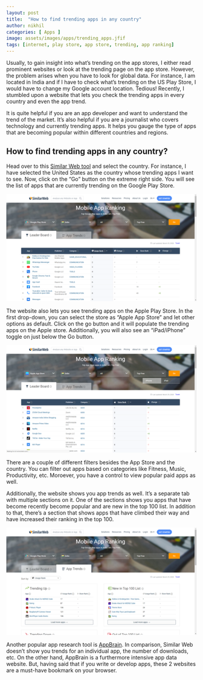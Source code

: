 ```yaml
---
layout: post
title:  "How to find trending apps in any country"
author: nikhil
categories: [ Apps ]
image: assets/images/apps/trending_apps.jfif
tags: [internet, play store, app store, trending, app ranking]
---
```


Usually, to gain insight into what’s trending on the app stores, I either read prominent websites or look at the trending page on the app store. However, the problem arises when you have to look for global data. For instance, I am located in India and if I have to check what’s trending on the US Play Store, I would have to change my Google account location. Tedious! Recently, I stumbled upon a website that lets you check the trending apps in every country and even the app trend.

It is quite helpful if you are an app developer and want to understand the trend of the market. It’s also helpful if you are a journalist who covers technology and currently trending apps. It helps you gauge the type of apps that are becoming popular within different countries and regions.

## How to find trending apps in any country?

Head over to this <a href="https://www.similarweb.com/apps/top/google/app-index/us/all/top-free" target="_blank">Similar Web tool</a> and select the country. For instance, I have selected the United States as the country whose trending apps I want to see. Now, click on the “Go” button on the extreme right side. You will see the list of apps that are currently trending on the Google Play Store.

<img src="assets/images/apps/play_store.png" title="Play Store Leader Board"/>

The website also lets you see trending apps on the Apple Play Store. In the first drop-down, you can select the store as “Apple App Store” and let other options as default. Click on the go button and it will populate the trending apps on the Apple store. Additionally,  you will also see an “iPad/iPhone” toggle on just below the Go button.

<img src="assets/images/apps/app_store.png" title="App Store Leader Board"/>

There are a couple of different filters besides the App Store and the country. You can filter out apps based on categories like Fitness, Music, Productivity, etc. Moroever, you have a control to view popular paid apps as well.

Additionally, the website shows you app trends as well. It’s a separate tab with multiple sections on it. One of the sections shows you apps that have become recently become popular and are new in the top 100 list. In addition to that, there’s a section that shows apps that have climbed their way and have increased their ranking in the top 100.

<img src="assets/images/apps/app_trends.png" title="App Trends"/>

Another popular app research tool is <a href="https://www.appbrain.com/info/ranking" target="_blank">AppBrain</a>. In comparison, Similar Web doesn’t show you trends for an individual app, the number of downloads, etc. On the other hand, AppBrain is a furthermore intensive app data website. But, having said that if you write or develop apps, these 2 websites are a must-have bookmark on your browser.
